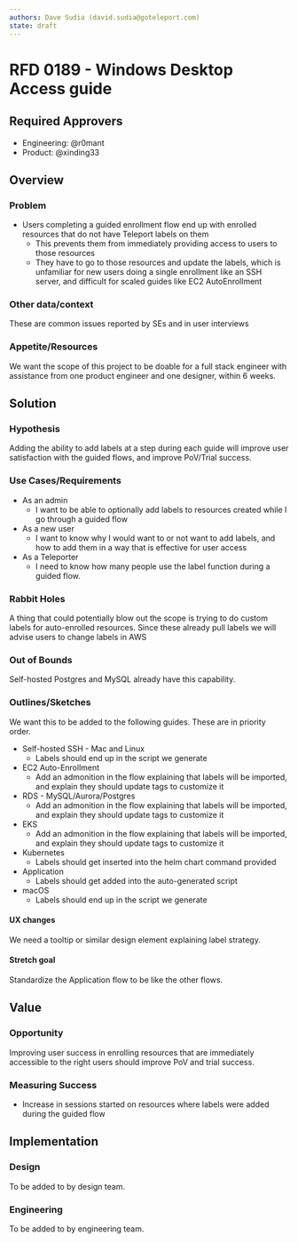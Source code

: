 ```yaml
---
authors: Dave Sudia (david.sudia@goteleport.com)
state: draft
---
```


# RFD 0189 - Windows Desktop Access guide

## Required Approvers

* Engineering: @r0mant
* Product: @xinding33

## Overview

### Problem

* Users completing a guided enrollment flow end up with enrolled resources that do not have Teleport labels on them
  * This prevents them from immediately providing access to users to those resources
  * They have to go to those resources and update the labels, which is unfamiliar for new users doing a single enrollment like an SSH server, and difficult for scaled guides like EC2 AutoEnrollment


### Other data/context

These are common issues reported by SEs and in user interviews

### Appetite/Resources

We want the scope of this project to be doable for a full stack engineer with assistance from one  product engineer and one designer, within 6 weeks.

## Solution

### Hypothesis

Adding the ability to add labels at a step during each guide will improve user satisfaction with the guided flows, and improve PoV/Trial success.

### Use Cases/Requirements
* As an admin
  * I want to be able to optionally add labels to resources created while I go through a guided flow
* As a new user
  * I want to know why I would want to or not want to add labels, and how to add them in a way that is effective for user access
* As a Teleporter
  * I need to know how many people use the label function during a guided flow.

### Rabbit Holes

A thing that could potentially blow out the scope is trying to do custom labels for
auto-enrolled resources. Since these already pull labels we will advise users to
change labels in AWS

### Out of Bounds

Self-hosted Postgres and MySQL already have this capability.

### Outlines/Sketches

We want this to be added to the following guides. These are in priority order.
* Self-hosted SSH - Mac and Linux
  * Labels should end up in the script we generate
* EC2 Auto-Enrollment
  * Add an admonition in the flow explaining that labels will be imported, and explain they should update tags to customize it
* RDS - MySQL/Aurora/Postgres
  * Add an admonition in the flow explaining that labels will be imported, and explain they should update tags to customize it
* EKS
  * Add an admonition in the flow explaining that labels will be imported, and explain they should update tags to customize it
* Kubernetes
  * Labels should get inserted into the helm chart command provided
* Application
  * Labels should get added into the auto-generated script
* macOS
  * Labels should end up in the script we generate

#### UX changes

We need a tooltip or similar design element explaining label strategy.

#### Stretch goal

Standardize the Application flow to be like the other flows.


## Value

### Opportunity

Improving user success in enrolling resources that are immediately accessible to the right users should improve PoV and trial success.

### Measuring Success
* Increase in sessions started on resources where labels were added during the guided flow

## Implementation

### Design
To be added to by design team.

### Engineering
To be added to by engineering team.
